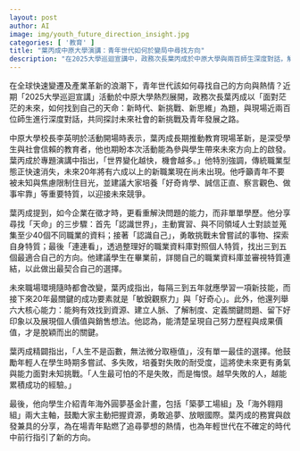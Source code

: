 ```yaml
---
layout: post
author: AI
image: img/youth_future_direction_insight.jpg
categories: [ '教育' ]
title: "葉丙成中原大學演講：青年世代如何於變局中尋找方向"
description: "在2025大學巡迴宣講中，政務次長葉丙成於中原大學與兩百師生深度對話，解析未來社會新挑戰與青年發展之路。他強調新職業即將湧現，鼓勵年輕人以好奇心與正直面對未知，調整特質培養與行動策略，主動探索世界與自我，並多嘗試、多容錯，善用資源放眼國際，勇於追夢、迎接快速變遷的未來。"
---
```

在全球快速變遷及產業革新的浪潮下，青年世代該如何尋找自己的方向與熱情？近期「2025大學巡迴宣講」活動於中原大學熱烈展開，政務次長葉丙成以「面對茫茫的未來，如何找到自己的天命：新時代、新挑戰、新思維」為題，與現場近兩百位師生進行深度對話，共同探討未來社會的新挑戰及青年發展之路。

中原大學校長李英明於活動開場時表示，葉丙成長期推動教育現場革新，是深受學生與社會信賴的教育者，他也期盼本次活動能為參與學生帶來未來方向上的啟發。葉丙成於專題演講中指出，「世界變化越快，機會越多。」他特別強調，傳統職業型態正快速消失，未來20年將有六成以上的新職業現在尚未出現。他呼籲青年不要被未知與焦慮限制住目光，並建議大家培養「好奇肯學、誠信正直、察言觀色、做事牢靠」等重要特質，以迎接未來競爭。

葉丙成提到，如今企業在徵才時，更看重解決問題的能力，而非單單學歷。他分享尋找「天命」的三步驟：首先「認識世界」，主動實習、與不同領域人士對談並蒐集至少40個不同職業的資料；接著「認識自己」，勇敢挑戰未曾嘗試的事物、探索自身特質；最後「連連看」，透過整理好的職業資料庫對照個人特質，找出三到五個最適合自己的方向。他建議學生在畢業前，詳閱自己的職業資料庫並審視特質連結，以此做出最契合自己的選擇。

未來職場環境隨時都會改變，葉丙成指出，每隔三到五年就應學習一項新技能，而接下來20年最關鍵的成功要素就是「敏銳觀察力」與「好奇心」。此外，他還列舉六大核心能力：能夠有效找到資源、建立人脈、了解制度、定義關鍵問題、留下好印象以及展現個人價值與銷售想法。他認為，能清楚呈現自己努力歷程與成果價值，才是脫穎而出的關鍵。

葉丙成精闢指出，「人生不是函數，無法微分取極值」，沒有單一最佳的選擇。他鼓勵年輕人在學生時期多嘗試、多失敗，培養對失敗的耐受度，這將使未來更有勇氣與能力面對未知挑戰。「人生最可怕的不是失敗，而是悔恨。越早失敗的人，越能累積成功的經驗。」

最後，他向學生介紹青年海外圓夢基金計畫，包括「築夢工場組」及「海外翱翔組」兩大主軸，鼓勵大家主動把握資源，勇敢追夢、放眼國際。葉丙成的務實與啟發兼具的分享，為在場青年點燃了追尋夢想的熱情，也為年輕世代在不確定的時代中前行指引了新的方向。